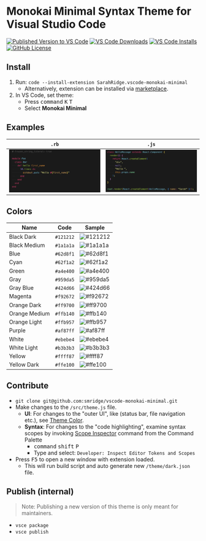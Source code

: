 # Monokai Minimal Syntax Theme for Visual Studio Code
[![Published Version to VS Code](https://img.shields.io/visual-studio-marketplace/v/SarahRidge.vscode-monokai-minimal)](https://marketplace.visualstudio.com/items?itemName=SarahRidge.vscode-monokai-minimal)
[![VS Code Downloads](https://img.shields.io/visual-studio-marketplace/d/SarahRidge.vscode-monokai-minimal)](https://marketplace.visualstudio.com/items?itemName=SarahRidge.vscode-monokai-minimal)
[![VS Code Installs](https://img.shields.io/visual-studio-marketplace/i/SarahRidge.vscode-monokai-minimal)](https://marketplace.visualstudio.com/items?itemName=SarahRidge.vscode-monokai-minimal)
[![GitHub License](https://img.shields.io/github/license/smridge/vscode-monokai-minimal.svg)](https://github.com/smridge/vscode-monokai-minimal/blob/master/LICENSE)

## Install
1. Run: `code --install-extension SarahRidge.vscode-monokai-minimal`
    - Alternatively, extension can be installed via  [marketplace](https://marketplace.visualstudio.com/items?itemName=SarahRidge.vscode-monokai-minimal).
2. In VS Code, set theme:
    - Press <kbd>command</kbd> <kbd>K</kbd> <kbd>T</kbd>
    - Select **Monokai Minimal**

## Examples
| `.rb` | `.js` |
| ----- | ----- |
| <img src="https://raw.githubusercontent.com/smridge/vscode-monokai-minimal/madam/images/ruby.png"> | <img src="https://raw.githubusercontent.com/smridge/vscode-monokai-minimal/madam/images/react.png"> |

## Colors
| Name          | Code      | Sample
|---------------|-----------|------------------------------------------------------------
| Black Dark    | `#121212` |![#121212](https://via.placeholder.com/100X40/121212/121212)
| Black Medium  | `#1a1a1a` |![#1a1a1a](https://via.placeholder.com/100x40/1a1a1a/1a1a1a)
| Blue          | `#62d8f1` |![#62d8f1](https://via.placeholder.com/100x40/62d8f1/62d8f1)
| Cyan          | `#62f1a2` |![#62f1a2](https://via.placeholder.com/100x40/62f1a2/62f1a2)
| Green         | `#a4e400` |![#a4e400](https://via.placeholder.com/100x40/a4e400/a4e400)
| Gray          | `#959da5` |![#959da5](https://via.placeholder.com/100x40/959da5/959da5)
| Gray Blue     | `#424d66` |![#424d66](https://via.placeholder.com/100x40/424d66/424d66)
| Magenta       | `#f92672` |![#f92672](https://via.placeholder.com/100x40/f92672/f92672)
| Orange Dark   | `#ff9700` |![#ff9700](https://via.placeholder.com/100x40/ff9700/ff9700)
| Orange Medium | `#ffb140` |![#ffb140](https://via.placeholder.com/100x40/ffb140/ffb140)
| Orange Light  | `#ffb957` |![#ffb957](https://via.placeholder.com/100x40/ffb957/ffb957)
| Purple        | `#af87ff` |![#af87ff](https://via.placeholder.com/100x40/af87ff/af87ff)
| White         | `#ebebe4` |![#ebebe4](https://via.placeholder.com/100x40/ebebe4/ebebe4)
| White Light   | `#b3b3b3` |![#b3b3b3](https://via.placeholder.com/100x40/b3b3b3/b3b3b3)
| Yellow        | `#ffff87` |![#ffff87](https://via.placeholder.com/100x40/ffff87/ffff87)
| Yellow Dark   | `#ffe100` |![#ffe100](https://via.placeholder.com/100x40/ffe100/ffe100)

## Contribute
- `git clone git@github.com:smridge/vscode-monokai-minimal.git`
- Make changes to the `/src/theme.js` file.
    - **UI**: For changes to the "outer UI", like (status bar, file navigation etc.), see [Theme Color](https://code.visualstudio.com/api/references/theme-color).
    - **Syntax**: For changes to the "code highlighting", examine syntax scopes by invoking [Scope Inspector](https://code.visualstudio.com/api/language-extensions/syntax-highlight-guide#scope-inspector) command from the Command Palette
        - <kbd>command</kbd> <kbd>shift</kbd> <kbd>P</kbd>
        - Type and select: `Developer: Inspect Editor Tokens and Scopes`
- Press <kbd>F5</kbd> to open a new window with extension loaded.
    - This will run build script and auto generate new `/theme/dark.json` file.

## Publish (internal)
> Note: Publishing a new version of this theme is only meant for maintainers.
- `vsce package`
- `vsce publish`
